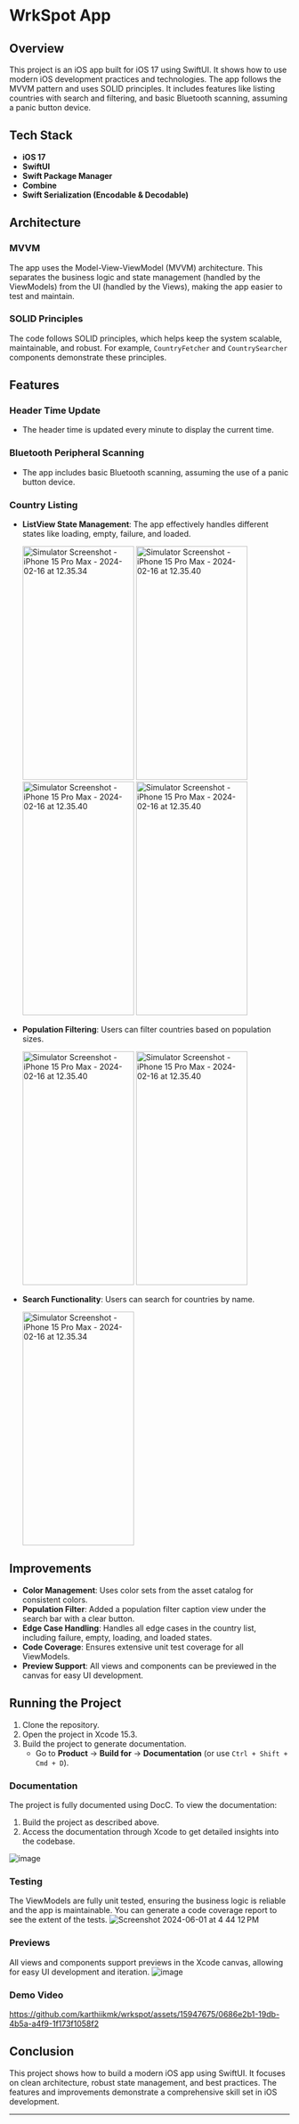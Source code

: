 # WrkSpot App

## Overview

This project is an iOS app built for iOS 17 using SwiftUI. It shows how to use modern iOS development practices and technologies. The app follows the MVVM pattern and uses SOLID principles. It includes features like listing countries with search and filtering, and basic Bluetooth scanning, assuming a panic button device.

## Tech Stack

- **iOS 17**
- **SwiftUI**
- **Swift Package Manager**
- **Combine**
- **Swift Serialization (Encodable & Decodable)**

## Architecture

### MVVM

The app uses the Model-View-ViewModel (MVVM) architecture. This separates the business logic and state management (handled by the ViewModels) from the UI (handled by the Views), making the app easier to test and maintain.

### SOLID Principles

The code follows SOLID principles, which helps keep the system scalable, maintainable, and robust. For example, `CountryFetcher` and `CountrySearcher` components demonstrate these principles.

## Features

### Header Time Update

- The header time is updated every minute to display the current time.

### Bluetooth Peripheral Scanning

- The app includes basic Bluetooth scanning, assuming the use of a panic button device.

### Country Listing

- **ListView State Management**: The app effectively handles different states like loading, empty, failure, and loaded.

  <img src="https://github.com/karthiikmk/wrkspot/assets/15947675/2d2f9cbe-6960-4db5-9c96-94187ad14bcc" alt="Simulator Screenshot - iPhone 15 Pro Max - 2024-02-16 at 12.35.34" width="200" height="420">
  <img src="https://github.com/karthiikmk/wrkspot/assets/15947675/4f54d438-0a4b-4f1e-9d9d-ceb04c962ad0" alt="Simulator Screenshot - iPhone 15 Pro Max - 2024-02-16 at 12.35.40" width="200" height="420">
  <img src="https://github.com/karthiikmk/wrkspot/assets/15947675/b5b2dd92-5a77-4d0d-b1ab-02edd008fa6b" alt="Simulator Screenshot - iPhone 15 Pro Max - 2024-02-16 at 12.35.40" width="200" height="420">
  <img src="https://github.com/karthiikmk/wrkspot/assets/15947675/cd2fabe0-a319-4e21-adc9-bd46d57aeefa" alt="Simulator Screenshot - iPhone 15 Pro Max - 2024-02-16 at 12.35.40" width="200" height="420">

- **Population Filtering**: Users can filter countries based on population sizes.
  
  <img src="https://github.com/karthiikmk/wrkspot/assets/15947675/4b8aaa1d-a30d-4059-a670-aabf4ea7a661" alt="Simulator Screenshot - iPhone 15 Pro Max - 2024-02-16 at 12.35.40" width="200" height="420">
  <img src="https://github.com/karthiikmk/wrkspot/assets/15947675/5b03561c-0ba0-40dd-8ac0-dff4cede7a96" alt="Simulator Screenshot - iPhone 15 Pro Max - 2024-02-16 at 12.35.40" width="200" height="420">

- **Search Functionality**: Users can search for countries by name.

  <img src="https://github.com/karthiikmk/wrkspot/assets/15947675/c5e5aa9e-d119-44ae-855f-b77a0b8a1c62" alt="Simulator Screenshot - iPhone 15 Pro Max - 2024-02-16 at 12.35.34" width="200" height="420">

## Improvements

- **Color Management**: Uses color sets from the asset catalog for consistent colors.
- **Population Filter**: Added a population filter caption view under the search bar with a clear button.
- **Edge Case Handling**: Handles all edge cases in the country list, including failure, empty, loading, and loaded states.
- **Code Coverage**: Ensures extensive unit test coverage for all ViewModels.
- **Preview Support**: All views and components can be previewed in the canvas for easy UI development.

## Running the Project

1. Clone the repository.
2. Open the project in Xcode 15.3.
3. Build the project to generate documentation.
   - Go to **Product** → **Build for** → **Documentation** (or use `Ctrl + Shift + Cmd + D`).

### Documentation

The project is fully documented using DocC. To view the documentation:
1. Build the project as described above.
2. Access the documentation through Xcode to get detailed insights into the codebase.
   
![image](https://github.com/karthiikmk/wrkspot/assets/15947675/c31647c9-2fd6-4abe-83da-e37cbedc182b)

### Testing

The ViewModels are fully unit tested, ensuring the business logic is reliable and the app is maintainable. You can generate a code coverage report to see the extent of the tests.
![Screenshot 2024-06-01 at 4 44 12 PM](https://github.com/karthiikmk/wrkspot/assets/15947675/5f61f5aa-78c6-4f3c-a707-4c422c88428a)

### Previews

All views and components support previews in the Xcode canvas, allowing for easy UI development and iteration.
![image](https://github.com/karthiikmk/wrkspot/assets/15947675/5983d071-52d9-4d53-b2ea-8eb25e07a3e4)

### Demo Video

https://github.com/karthiikmk/wrkspot/assets/15947675/0686e2b1-19db-4b5a-a4f9-1f173f1058f2


## Conclusion

This project shows how to build a modern iOS app using SwiftUI. It focuses on clean architecture, robust state management, and best practices. The features and improvements demonstrate a comprehensive skill set in iOS development.

---
